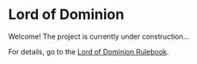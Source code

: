 # Lord of Dominion
Welcome! The project is currently under construction...

For details, go to the [Lord of Dominion Rulebook](https://docs.google.com/document/d/1JB1UluWWGzT4l6cV9s7oQzuhDALIJOzwWLKCGkbXmOo/edit?usp=sharing).
